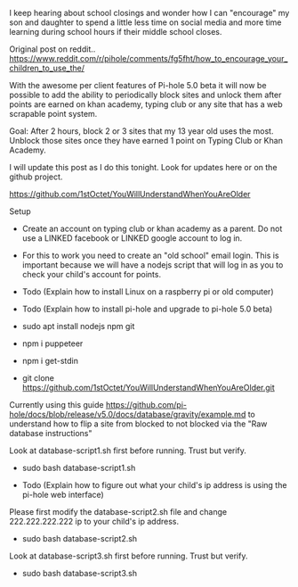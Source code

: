 
I keep hearing about school closings and wonder how I can "encourage" my son and daughter to spend a little less time on social media and more time learning during school hours if their middle school closes.

Original post on reddit..
https://www.reddit.com/r/pihole/comments/fg5fht/how_to_encourage_your_children_to_use_the/

With the awesome per client features of Pi-hole 5.0 beta it will now be possible to add the ability to periodically block sites and unlock them after points are earned on khan academy, typing club or any site that has a web scrapable point system.

Goal:  After 2 hours, block 2 or 3 sites that my 13 year old uses the most.  Unblock those sites once they have earned 1 point on Typing Club or Khan Academy.

I will update this post as I do this tonight.  Look for updates here or on the github project.

https://github.com/1stOctet/YouWillUnderstandWhenYouAreOlder

Setup
- Create an account on typing club or khan academy as a parent. Do not use a LINKED facebook or LINKED google account to log in. 

- For this to work you need to create an "old school" email login. This is important because we will have a nodejs script that will log in as you to check your child's account for points.

- Todo (Explain how to install Linux on a raspberry pi or old computer)

- Todo (Explain how to install pi-hole and upgrade to pi-hole 5.0 beta)

- sudo apt install nodejs npm git

- npm i puppeteer

- npm i get-stdin

- git clone https://github.com/1stOctet/YouWillUnderstandWhenYouAreOlder.git

Currently using this guide https://github.com/pi-hole/docs/blob/release/v5.0/docs/database/gravity/example.md
to understand how to flip a site from blocked to not blocked via the "Raw database instructions"

Look at database-script1.sh first before running. Trust but verify.
- sudo bash database-script1.sh 

- Todo (Explain how to figure out what your child's ip address is using the pi-hole web interface)

Please first modify the database-script2.sh file and change 222.222.222.222 ip to your child's ip address.
- sudo bash database-script2.sh 

Look at database-script3.sh first before running. Trust but verify.
- sudo bash database-script3.sh 
